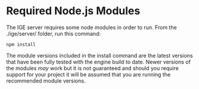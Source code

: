 # Required Node.js Modules
The IGE server requires some node modules in order to run. From the ./ige/server/ folder, run this command:

	npm install

The module versions included in the install command are the latest versions that have been fully tested with the
engine build to date. Newer versions of the modules *may* work but it is not guaranteed and should you require
support for your project it will be assumed that you are running the recommended module versions.
